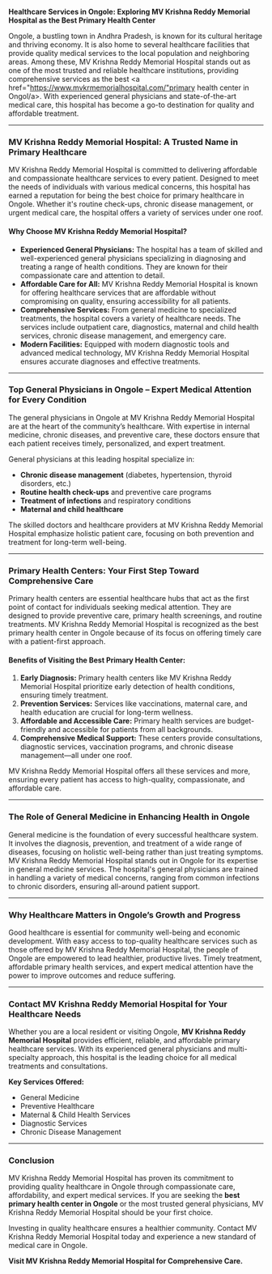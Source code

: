 **Healthcare Services in Ongole: Exploring MV Krishna Reddy Memorial Hospital as the Best Primary Health Center**  

Ongole, a bustling town in Andhra Pradesh, is known for its cultural heritage and thriving economy. It is also home to several healthcare facilities that provide quality medical services to the local population and neighboring areas. Among these, MV Krishna Reddy Memorial Hospital stands out as one of the most trusted and reliable healthcare institutions, providing comprehensive services as the best <a href="https://www.mvkrmemorialhospital.com/"primary health center in Ongol/a>. With experienced general physicians and state-of-the-art medical care, this hospital has become a go-to destination for quality and affordable treatment.

---

### **MV Krishna Reddy Memorial Hospital: A Trusted Name in Primary Healthcare**

MV Krishna Reddy Memorial Hospital is committed to delivering affordable and compassionate healthcare services to every patient. Designed to meet the needs of individuals with various medical concerns, this hospital has earned a reputation for being the best choice for primary healthcare in Ongole. Whether it's routine check-ups, chronic disease management, or urgent medical care, the hospital offers a variety of services under one roof.

#### **Why Choose MV Krishna Reddy Memorial Hospital?**  

- **Experienced General Physicians:** The hospital has a team of skilled and well-experienced general physicians specializing in diagnosing and treating a range of health conditions. They are known for their compassionate care and attention to detail.  
- **Affordable Care for All:** MV Krishna Reddy Memorial Hospital is known for offering healthcare services that are affordable without compromising on quality, ensuring accessibility for all patients.  
- **Comprehensive Services:** From general medicine to specialized treatments, the hospital covers a variety of healthcare needs. The services include outpatient care, diagnostics, maternal and child health services, chronic disease management, and emergency care.  
- **Modern Facilities:** Equipped with modern diagnostic tools and advanced medical technology, MV Krishna Reddy Memorial Hospital ensures accurate diagnoses and effective treatments.  

---

### **Top General Physicians in Ongole – Expert Medical Attention for Every Condition**  

The general physicians in Ongole at MV Krishna Reddy Memorial Hospital are at the heart of the community’s healthcare. With expertise in internal medicine, chronic diseases, and preventive care, these doctors ensure that each patient receives timely, personalized, and expert treatment.

General physicians at this leading hospital specialize in:

- **Chronic disease management** (diabetes, hypertension, thyroid disorders, etc.)  
- **Routine health check-ups** and preventive care programs  
- **Treatment of infections** and respiratory conditions  
- **Maternal and child healthcare**

The skilled doctors and healthcare providers at MV Krishna Reddy Memorial Hospital emphasize holistic patient care, focusing on both prevention and treatment for long-term well-being.

---

### **Primary Health Centers: Your First Step Toward Comprehensive Care**  

Primary health centers are essential healthcare hubs that act as the first point of contact for individuals seeking medical attention. They are designed to provide preventive care, primary health screenings, and routine treatments. MV Krishna Reddy Memorial Hospital is recognized as the best primary health center in Ongole because of its focus on offering timely care with a patient-first approach.  

#### **Benefits of Visiting the Best Primary Health Center:**  
1. **Early Diagnosis:** Primary health centers like MV Krishna Reddy Memorial Hospital prioritize early detection of health conditions, ensuring timely treatment.  
2. **Prevention Services:** Services like vaccinations, maternal care, and health education are crucial for long-term wellness.  
3. **Affordable and Accessible Care:** Primary health services are budget-friendly and accessible for patients from all backgrounds.  
4. **Comprehensive Medical Support:** These centers provide consultations, diagnostic services, vaccination programs, and chronic disease management—all under one roof.

MV Krishna Reddy Memorial Hospital offers all these services and more, ensuring every patient has access to high-quality, compassionate, and affordable care.

---

### **The Role of General Medicine in Enhancing Health in Ongole**  

General medicine is the foundation of every successful healthcare system. It involves the diagnosis, prevention, and treatment of a wide range of diseases, focusing on holistic well-being rather than just treating symptoms. MV Krishna Reddy Memorial Hospital stands out in Ongole for its expertise in general medicine services. The hospital's general physicians are trained in handling a variety of medical concerns, ranging from common infections to chronic disorders, ensuring all-around patient support.

---

### **Why Healthcare Matters in Ongole’s Growth and Progress**  

Good healthcare is essential for community well-being and economic development. With easy access to top-quality healthcare services such as those offered by MV Krishna Reddy Memorial Hospital, the people of Ongole are empowered to lead healthier, productive lives. Timely treatment, affordable primary health services, and expert medical attention have the power to improve outcomes and reduce suffering.

---

### **Contact MV Krishna Reddy Memorial Hospital for Your Healthcare Needs**  

Whether you are a local resident or visiting Ongole, **MV Krishna Reddy Memorial Hospital** provides efficient, reliable, and affordable primary healthcare services. With its experienced general physicians and multi-specialty approach, this hospital is the leading choice for all medical treatments and consultations.

**Key Services Offered:**  
- General Medicine  
- Preventive Healthcare  
- Maternal & Child Health Services  
- Diagnostic Services  
- Chronic Disease Management  

---

### **Conclusion**  

MV Krishna Reddy Memorial Hospital has proven its commitment to providing quality healthcare in Ongole through compassionate care, affordability, and expert medical services. If you are seeking the **best primary health center in Ongole** or the most trusted general physicians, MV Krishna Reddy Memorial Hospital should be your first choice.

Investing in quality healthcare ensures a healthier community. Contact MV Krishna Reddy Memorial Hospital today and experience a new standard of medical care in Ongole.

**Visit MV Krishna Reddy Memorial Hospital for Comprehensive Care.**
